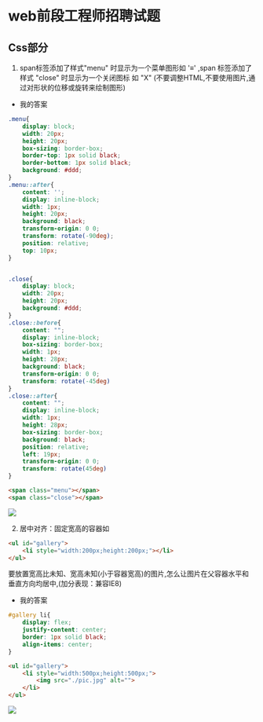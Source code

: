 # web前段工程师招聘试题

## Css部分

1. span标签添加了样式"menu" 时显示为一个菜单图形如 '≡' ,span 标签添加了样式 "close" 时显示为一个关闭图标  如 "X" (不要调整HTML,不要使用图片,通过对形状的位移或旋转来绘制图形)

* 我的答案
```css
.menu{
    display: block;
    width: 20px;
    height: 20px;
    box-sizing: border-box;
    border-top: 1px solid black;
    border-bottom: 1px solid black;
    background: #ddd;
}
.menu::after{
    content: '';
    display: inline-block;
    width: 1px;
    height: 20px;
    background: black;
    transform-origin: 0 0;
    transform: rotate(-90deg);
    position: relative;
    top: 10px;
}


.close{
    display: block;
    width: 20px;
    height: 20px;
    background: #ddd;
}
.close::before{
    content: "";
    display: inline-block;
    box-sizing: border-box;
    width: 1px;
    height: 28px;
    background: black;
    transform-origin: 0 0;
    transform: rotate(-45deg)
}
.close::after{
    content: "";
    display: inline-block;
    width: 1px;
    height: 28px;
    box-sizing: border-box;
    background: black;
    position: relative;
    left: 19px;
    transform-origin: 0 0;
    transform: rotate(45deg)
}
```
```html
<span class="menu"></span>
<span class="close"></span>
```
![](http://96weibin-blog.oss-cn-beijing.aliyuncs.com/18-11-2/25942628.jpg)

2. 居中对齐：固定宽高的容器如 
```html
<ul id="gallery">
    <li style="width:200px;height:200px;"></li>
</ul>
```
要放置宽高比未知、宽高未知(小于容器宽高)的图片,怎么让图片在父容器水平和垂直方向均居中,(加分表现：兼容IE8)

* 我的答案

```css
#gallery li{
    display: flex;
    justify-content: center;
    border: 1px solid black;
    align-items: center;
}
```
```html
<ul id="gallery">
    <li style="width:500px;height:500px;">
        <img src="./pic.jpg" alt="">
    </li>
</ul>
```
![](http://96weibin-blog.oss-cn-beijing.aliyuncs.com/18-11-2/26000301.jpg)




